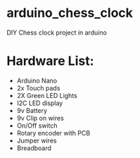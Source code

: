 # arduino_chess_clock
DIY Chess clock project in arduino

# Hardware List:
- Arduino Nano
- 2x Touch pads
- 2X Green LED Lights
- I2C LED display
- 9v Battery
- 9v Clip on wires
- On/Off switch
- Rotary encoder with PCB
- Jumper wires
- Breadboard

